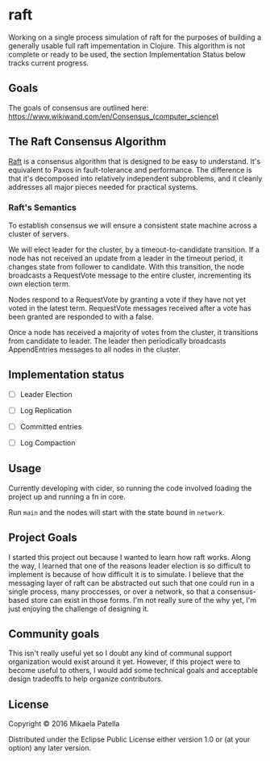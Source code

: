 # raft

Working on a single process simulation of raft for the purposes of building a generally usable full raft impementation in Clojure. This algorithm is not complete or ready to be used, the section Implementation Status below tracks current progress.

## Goals

The goals of consensus are outlined here:
https://www.wikiwand.com/en/Consensus_(computer_science)

## The Raft Consensus Algorithm

[Raft](http://raftconsensus.github.io/) is a consensus algorithm that is
designed to be easy to understand. It's equivalent to Paxos in
fault-tolerance and performance. The difference is that it's decomposed
into relatively independent subproblems, and it cleanly addresses all
major pieces needed for practical systems.

### Raft's Semantics

To establish consensus we will ensure a consistent state machine across a cluster of servers. 

We will elect leader for the cluster, by a timeout-to-candidate transition. If a node has not received an update from a leader in the timeout period, it changes state from follower to candidate. With this transition, the node broadcasts a RequestVote message to the entire cluster, incrementing its own election term.

Nodes respond to a RequestVote by granting a vote if they have not yet voted in the latest term. RequestVote messages received after a vote has been granted are responded to with a false.

Once a node has received a majority of votes from the cluster, it transitions from candidate to leader. The leader then periodically broadcasts AppendEntries messages to all nodes in the cluster.


## Implementation status
- [ ] Leader Election

- [ ] Log Replication

- [ ] Committed entries

- [ ] Log Compaction

## Usage

Currently developing with cider, so running the code involved loading the project up and running a fn in core.

Run `main` and the nodes will start with the state bound in `network`.


## Project Goals

I started this project out because I wanted to learn how raft works. Along the way, I learned that one of the reasons leader election is so difficult to implement is because of how difficult it is to simulate. I believe that the messaging layer of raft can be abstracted out such that one could run in a single process, many proccesses, or over a network, so that a consensus-based store can exist in those forms. I'm not really sure of the why yet, I'm just enjoying the challenge of designing it.

## Community goals

This isn't really useful yet so I doubt any kind of communal support organization would exist around it yet. However, if this project were to become useful to others, I would add some technical goals and acceptable design tradeoffs to help organize contributors.

## License

Copyright © 2016 Mikaela Patella

Distributed under the Eclipse Public License either version 1.0 or (at
your option) any later version.
